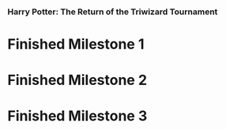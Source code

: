 ### Harry Potter: The Return of the Triwizard Tournament

# Finished Milestone 1

# Finished Milestone 2

# Finished Milestone 3
